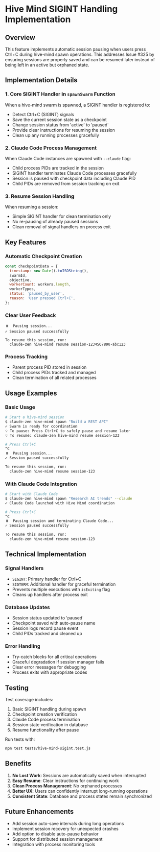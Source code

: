 # Hive Mind SIGINT Handling Implementation

## Overview

This feature implements automatic session pausing when users press Ctrl+C during hive-mind spawn operations. This addresses Issue #325 by ensuring sessions are properly saved and can be resumed later instead of being left in an active but orphaned state.

## Implementation Details

### 1. Core SIGINT Handler in `spawnSwarm` Function

When a hive-mind swarm is spawned, a SIGINT handler is registered to:
- Detect Ctrl+C (SIGINT) signals
- Save the current session state as a checkpoint
- Change session status from 'active' to 'paused'
- Provide clear instructions for resuming the session
- Clean up any running processes gracefully

### 2. Claude Code Process Management

When Claude Code instances are spawned with `--claude` flag:
- Child process PIDs are tracked in the session
- SIGINT handler terminates Claude Code processes gracefully
- Session is paused with checkpoint data including Claude PID
- Child PIDs are removed from session tracking on exit

### 3. Resume Session Handling

When resuming a session:
- Simple SIGINT handler for clean termination only
- No re-pausing of already paused sessions
- Clean removal of signal handlers on process exit

## Key Features

### Automatic Checkpoint Creation
```javascript
const checkpointData = {
  timestamp: new Date().toISOString(),
  swarmId,
  objective,
  workerCount: workers.length,
  workerTypes,
  status: 'paused_by_user',
  reason: 'User pressed Ctrl+C',
};
```

### Clear User Feedback
```
⏸️  Pausing session...
✓ Session paused successfully

To resume this session, run:
  claude-zen hive-mind resume session-1234567890-abc123
```

### Process Tracking
- Parent process PID stored in session
- Child process PIDs tracked and managed
- Clean termination of all related processes

## Usage Examples

### Basic Usage
```bash
# Start a hive-mind session
$ claude-zen hive-mind spawn "Build a REST API"
✓ Swarm is ready for coordination
💡 To pause: Press Ctrl+C to safely pause and resume later
💡 To resume: claude-zen hive-mind resume session-123

# Press Ctrl+C
^C
⏸️  Pausing session...
✓ Session paused successfully

To resume this session, run:
  claude-zen hive-mind resume session-123
```

### With Claude Code Integration
```bash
# Start with Claude Code
$ claude-zen hive-mind spawn "Research AI trends" --claude
✓ Claude Code launched with Hive Mind coordination

# Press Ctrl+C
^C
⏸️  Pausing session and terminating Claude Code...
✓ Session paused successfully

To resume this session, run:
  claude-zen hive-mind resume session-123
```

## Technical Implementation

### Signal Handlers
- `SIGINT`: Primary handler for Ctrl+C
- `SIGTERM`: Additional handler for graceful termination
- Prevents multiple executions with `isExiting` flag
- Cleans up handlers after process exit

### Database Updates
- Session status updated to 'paused'
- Checkpoint saved with auto-pause name
- Session logs record pause event
- Child PIDs tracked and cleaned up

### Error Handling
- Try-catch blocks for all critical operations
- Graceful degradation if session manager fails
- Clear error messages for debugging
- Process exits with appropriate codes

## Testing

Test coverage includes:
1. Basic SIGINT handling during spawn
2. Checkpoint creation verification
3. Claude Code process termination
4. Session state verification in database
5. Resume functionality after pause

Run tests with:
```bash
npm test tests/hive-mind-sigint.test.js
```

## Benefits

1. **No Lost Work**: Sessions are automatically saved when interrupted
2. **Easy Resume**: Clear instructions for continuing work
3. **Clean Process Management**: No orphaned processes
4. **Better UX**: Users can confidently interrupt long-running operations
5. **Consistent State**: Database and process states remain synchronized

## Future Enhancements

- Add session auto-save intervals during long operations
- Implement session recovery for unexpected crashes
- Add option to disable auto-pause behavior
- Support for distributed session management
- Integration with process monitoring tools